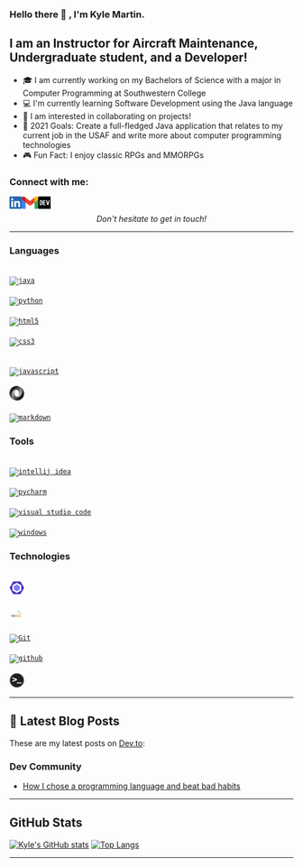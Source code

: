 ### Hello there :wave: , I'm Kyle Martin.

## I am an Instructor for Aircraft Maintenance, Undergraduate student, and a Developer!
- :mortar_board: I am currently working on my Bachelors of Science with a major in Computer Programming at Southwestern College
- :computer: I'm currently learning Software Development using the Java language
- :satellite: I am interested in collaborating on projects!
- :calendar: 2021 Goals: Create a full-fledged Java application that relates to my current job in the USAF and write more about computer programming technologies
- :video_game: Fun Fact: I enjoy classic RPGs and MMORPGs 

### Connect with me:
	
[<img align="left" alt="Kyle | LinkedIn" height="22px" src="./SocialLogo/LinkedIn.png" />][linkedin]
[<img align="left" alt="Kyle | Gmail" height="22px" src="./SocialLogo/Gmail.png" />][gmail]
[<img align="left" alt="Kyle | Dev" height="22px" src="./SocialLogo/Dev.png" />][dev]

<br>

<p align=center>
<em>Don't hesitate to get in touch!</em>
</p>

---

### Languages

[<code>
<img alt="java" width="26px" src="https://img.icons8.com/color/240/000000/java-coffee-cup-logo.png">
</code>](https://docs.oracle.com/en/java/)
[<code>
<img alt="python" width="26px" src="https://img.icons8.com/color/240/000000/python.png">
</code>](https://www.python.org/)
[<code>
<img alt="html5" width="26px" src="https://img.icons8.com/color/240/000000/html-5.png">
</code>](https://developer.mozilla.org/en-US/docs/Web/HTML)	
[<code>
<img alt="css3" width="26px" src="https://img.icons8.com/color/240/000000/css3.png">
</code>](https://developer.mozilla.org/en-US/docs/Web/CSS)	
[<code>
<img alt="javascript" width="26px" src="https://img.icons8.com/color/240/000000/javascript.png" />
</code>](https://developer.mozilla.org/en-US/docs/Web/JavaScript)
[<code>
<img alt="json" width="26px" src="https://raw.githubusercontent.com/github/explore/80688e429a7d4ef2fca1e82350fe8e3517d3494d/topics/json/json.png">
</code>](https://www.json.org/json-en.html)
[<code>
<img alt="markdown" width="26px" src="https://img.icons8.com/ios-filled/100/000000/markdown.png">
</code>](https://www.markdownguide.org/)

### Tools 
[<code>
<img alt="intellij idea" width="26px" src="https://img.icons8.com/color/240/000000/intellij-idea.png" />
</code>](https://www.jetbrains.com/idea/)
[<code>
<img alt="pycharm" width="26px" src="https://img.icons8.com/color/240/000000/pycharm.png" />
</code>](https://www.jetbrains.com/pycharm/)
[<code>
<img alt="visual studio code" width="26px" src="https://img.icons8.com/fluent/240/000000/visual-studio-code-2019.png" />
</code>](https://code.visualstudio.com/)
[<code>
<img alt="windows" width="26px" src="https://img.icons8.com/color/240/000000/windows-10.png">
</code>](https://www.microsoft.com/en-us/windows)

### Technologies 
[<code>
<img alt="eslint" width="26px" src="https://raw.githubusercontent.com/github/explore/80688e429a7d4ef2fca1e82350fe8e3517d3494d/topics/eslint/eslint.png">
</code>](https://eslint.org/)
[<code>
<img alt="MySQL" width="26px" src="https://raw.githubusercontent.com/github/explore/80688e429a7d4ef2fca1e82350fe8e3517d3494d/topics/mysql/mysql.png">
</code>](https://dev.mysql.com/)
[<code>
<img alt="Git" width="26px" src="https://img.icons8.com/color/240/000000/git.png">
</code>](https://git-scm.com/)
[<code>
<img alt="github" width="26px" src="https://img.icons8.com/ios-glyphs/240/000000/github.png">
</code>](https://github.com/)
[<code>
<img alt="terminal" width="26px" src="https://raw.githubusercontent.com/github/explore/80688e429a7d4ef2fca1e82350fe8e3517d3494d/topics/terminal/terminal.png">
</code>](https://docs.microsoft.com/en-us/windows/terminal/)

--- 

## :memo: Latest Blog Posts

These are my latest posts on [Dev.to](https://dev.to/thesnowmanndev):

### Dev Community

<!-- DEVTO:START -->
- [How I chose a programming language and beat bad habits](https://dev.to/thesnowmanndev/how-i-chose-a-programming-language-and-beat-bad-habits-2fa7)
<!-- DEVTO:END -->

---

## GitHub Stats

[![Kyle's GitHub stats](https://github-readme-stats.vercel.app/api?username=Thesnowmanndev&count_private=true&show_icons=true?theme=algolia)](https://github.com/thesnowmanndev/github-readme-stats)
[![Top Langs](https://github-readme-stats.vercel.app/api/top-langs/?username=Thesnowmanndev&show_icons=true?theme=algolia)](https://github.com/thesnowmanndev/github-readme-stats)

---
[linkedin]: https://www.linkedin.com/in/developer-kyle-martin/
[gmail]: mailto:kyle.martin.0819@gmail.com
[dev]: https://dev.to/thesnowmanndev	
